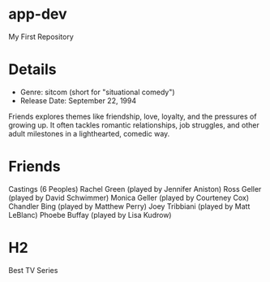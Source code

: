 # app-dev
My First Repository

# Details
<ul>
  <li>Genre: sitcom (short for "situational comedy")</li>
  <li>Release Date: September 22, 1994</li>
  </ul>
Friends explores themes like friendship, love, loyalty, and the pressures of growing up. It often tackles romantic relationships, job struggles, and other adult milestones in a lighthearted, comedic way.

# Friends
Castings (6 Peoples)
Rachel Green (played by Jennifer Aniston)
Ross Geller (played by David Schwimmer)
Monica Geller (played by Courteney Cox)
Chandler Bing (played by Matthew Perry)
Joey Tribbiani (played by Matt LeBlanc)
Phoebe Buffay (played by Lisa Kudrow)

# H2 
Best TV Series
